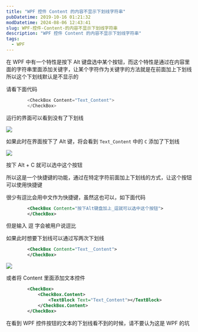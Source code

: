 ```yaml
---
title: "WPF 控件 Content 的内容不显示下划线字符串"
pubDatetime: 2019-10-16 01:21:32
modDatetime: 2024-08-06 12:43:41
slug: WPF-控件-Content-的内容不显示下划线字符串
description: "WPF 控件 Content 的内容不显示下划线字符串"
tags:
  - WPF
---
```





在 WPF 中有一个特性是按下 Alt 键盘选中某个按钮，而这个特性是通过在内容里面的字符串里面添加关键字，让某个字符作为关键字的方法就是在前面加上下划线所以这个下划线默认是不显示的

<!--more-->


<!-- CreateTime:2019/10/16 9:21:32 -->

<!-- csdn -->

请看下面代码

```csharp
        <CheckBox Content="Text_Content">
        </CheckBox>
```

运行的界面可以看到没有了下划线

<!-- ![](images/img-WPF 控件 Content 的内容不显示下划线字符串0.png) -->

![](images/img-lindexi%2F2019101691346786.png)

如果此时在界面按下了 Alt 键，将会看到 `Text_Content` 中的 `C` 添加了下划线

<!-- ![](images/img-WPF 控件 Content 的内容不显示下划线字符串1.png) -->

![](images/img-lindexi%2F2019101691447318.png)

按下 Alt + C 就可以选中这个按钮

所以这是一个快捷键的功能，通过在特定字符前面加上下划线的方式，让这个按钮可以使用快捷键

很少有逗比会用中文作为快捷键，虽然这也可以，如下面代码

```xml
        <CheckBox Content="按下Alt键盘加上_逗就可以选中这个按钮">
        </CheckBox>
```

但是输入 逗 字会被用户说逗比

如果此时想要下划线可以通过写两次下划线

```xml
        <CheckBox Content="Text__Content">
        </CheckBox>
```

<!-- ![](images/img-WPF 控件 Content 的内容不显示下划线字符串2.png) -->

![](images/img-lindexi%2F2019101691931375.png)

或者将 Content 里面添加文本控件

```xml
        <CheckBox>
            <CheckBox.Content>
                <TextBlock Text="Text_Content"></TextBlock>
            </CheckBox.Content>
        </CheckBox>
```

在看到 WPF 控件按钮的文本的下划线看不到的时候，请不要认为这是 WPF 的坑


